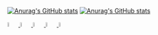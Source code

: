 
[![Anurag's GitHub stats](https://status-profile-git-main-joaomarcelopdfs-projects.vercel.app/api?username=JoaoMarcelopdf&show_icons=true&theme=radical&rank_icon=github)](https://github.com/JoaoMarcelopdf)
[![Anurag's GitHub stats](https://status-profile-git-main-joaomarcelopdfs-projects.vercel.app//api/top-langs/?username=JoaoMarcelopdf&layout=compact&theme=radical)](https://github.com/JoaoMarcelopdf)


<div float="left">
  <a href="#"> <img width = 5% src="https://cdn.jsdelivr.net/gh/devicons/devicon/icons/c/c-original.svg">                     </a>
  <a href="#"> <img width = 5% src="https://cdn.jsdelivr.net/gh/devicons/devicon/icons/cplusplus/cplusplus-original.svg" />   </a>
  <a href="#"> <img width = 5% src="https://cdn.jsdelivr.net/gh/devicons/devicon/icons/html5/html5-original.svg" />           </a>
  <a href="#"> <img width = 5% src="https://cdn.jsdelivr.net/gh/devicons/devicon/icons/css3/css3-original.svg" />             </a>
  <a href="#"> <img width = 5% src="https://cdn.jsdelivr.net/gh/devicons/devicon/icons/javascript/javascript-original.svg" /> </a>
</div>

<!--
**JoaoMarcelopdf/JoaoMarcelopdf** is a ✨ _special_ ✨ repository because its `README.md` (this file) appears on your GitHub profile.

Here are some ideas to get you started:

- 🔭 I’m currently working on ...
- 🌱 I’m currently learning ...
- 👯 I’m looking to collaborate on ...
- 🤔 I’m looking for help with ...
- 💬 Ask me about ...
- 📫 How to reach me: ...
- 😄 Pronouns: ...
- ⚡ Fun fact: ..--!>

